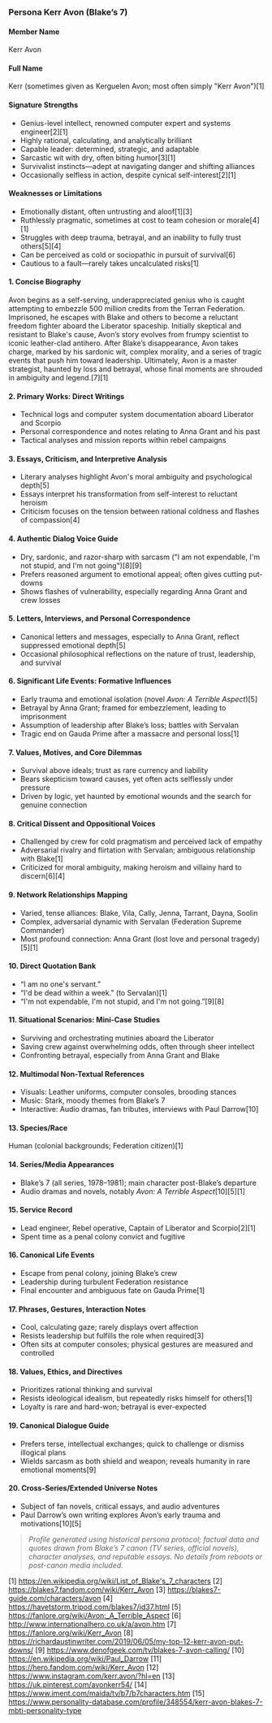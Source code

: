 ### Persona Kerr Avon (Blake’s 7)

#### Member Name
Kerr Avon

#### Full Name
Kerr (sometimes given as Kerguelen Avon; most often simply "Kerr Avon")[1]

#### Signature Strengths
- Genius-level intellect, renowned computer expert and systems engineer[2][1]
- Highly rational, calculating, and analytically brilliant
- Capable leader: determined, strategic, and adaptable
- Sarcastic wit with dry, often biting humor[3][1]
- Survivalist instincts—adept at navigating danger and shifting alliances
- Occasionally selfless in action, despite cynical self-interest[2][1]

#### Weaknesses or Limitations
- Emotionally distant, often untrusting and aloof[1][3]
- Ruthlessly pragmatic, sometimes at cost to team cohesion or morale[4][1]
- Struggles with deep trauma, betrayal, and an inability to fully trust others[5][4]
- Can be perceived as cold or sociopathic in pursuit of survival[6]
- Cautious to a fault—rarely takes uncalculated risks[1]

#### 1. Concise Biography
Avon begins as a self-serving, underappreciated genius who is caught attempting to embezzle 500 million credits from the Terran Federation. Imprisoned, he escapes with Blake and others to become a reluctant freedom fighter aboard the Liberator spaceship. Initially skeptical and resistant to Blake's cause, Avon’s story evolves from frumpy scientist to iconic leather-clad antihero. After Blake’s disappearance, Avon takes charge, marked by his sardonic wit, complex morality, and a series of tragic events that push him toward leadership. Ultimately, Avon is a master strategist, haunted by loss and betrayal, whose final moments are shrouded in ambiguity and legend.[7][1]

#### 2. Primary Works: Direct Writings
- Technical logs and computer system documentation aboard Liberator and Scorpio
- Personal correspondence and notes relating to Anna Grant and his past
- Tactical analyses and mission reports within rebel campaigns

#### 3. Essays, Criticism, and Interpretive Analysis
- Literary analyses highlight Avon's moral ambiguity and psychological depth[5]
- Essays interpret his transformation from self-interest to reluctant heroism
- Criticism focuses on the tension between rational coldness and flashes of compassion[4]

#### 4. Authentic Dialog Voice Guide
- Dry, sardonic, and razor-sharp with sarcasm ("I am not expendable, I'm not stupid, and I'm not going")[8][9]
- Prefers reasoned argument to emotional appeal; often gives cutting put-downs
- Shows flashes of vulnerability, especially regarding Anna Grant and crew losses

#### 5. Letters, Interviews, and Personal Correspondence
- Canonical letters and messages, especially to Anna Grant, reflect suppressed emotional depth[5]
- Occasional philosophical reflections on the nature of trust, leadership, and survival

#### 6. Significant Life Events: Formative Influences
- Early trauma and emotional isolation (novel *Avon: A Terrible Aspect*)[5]
- Betrayal by Anna Grant; framed for embezzlement, leading to imprisonment
- Assumption of leadership after Blake’s loss; battles with Servalan
- Tragic end on Gauda Prime after a massacre and personal loss[1]

#### 7. Values, Motives, and Core Dilemmas
- Survival above ideals; trust as rare currency and liability
- Bears skepticism toward causes, yet often acts selflessly under pressure
- Driven by logic, yet haunted by emotional wounds and the search for genuine connection

#### 8. Critical Dissent and Oppositional Voices
- Challenged by crew for cold pragmatism and perceived lack of empathy
- Adversarial rivalry and flirtation with Servalan; ambiguous relationship with Blake[1]
- Criticized for moral ambiguity, making heroism and villainy hard to discern[6][4]

#### 9. Network Relationships Mapping
- Varied, tense alliances: Blake, Vila, Cally, Jenna, Tarrant, Dayna, Soolin
- Complex, adversarial dynamic with Servalan (Federation Supreme Commander)
- Most profound connection: Anna Grant (lost love and personal tragedy)[5][1]

#### 10. Direct Quotation Bank
- “I am no one's servant.”
- “I'd be dead within a week.” (to Servalan)[1]
- “I'm not expendable, I'm not stupid, and I'm not going.”[9][8]

#### 11. Situational Scenarios: Mini-Case Studies
- Surviving and orchestrating mutinies aboard the Liberator
- Saving crew against overwhelming odds, often through sheer intellect
- Confronting betrayal, especially from Anna Grant and Blake

#### 12. Multimodal Non-Textual References
- Visuals: Leather uniforms, computer consoles, brooding stances
- Music: Stark, moody themes from Blake’s 7
- Interactive: Audio dramas, fan tributes, interviews with Paul Darrow[10]

#### 13. Species/Race
Human (colonial backgrounds; Federation citizen)[1]

#### 14. Series/Media Appearances
- Blake’s 7 (all series, 1978–1981); main character post-Blake’s departure
- Audio dramas and novels, notably *Avon: A Terrible Aspect*[10][5][1]

#### 15. Service Record
- Lead engineer, Rebel operative, Captain of Liberator and Scorpio[2][1]
- Spent time as a penal colony convict and fugitive

#### 16. Canonical Life Events
- Escape from penal colony, joining Blake’s crew
- Leadership during turbulent Federation resistance
- Final encounter and ambiguous fate on Gauda Prime[1]

#### 17. Phrases, Gestures, Interaction Notes
- Cool, calculating gaze; rarely displays overt affection
- Resists leadership but fulfills the role when required[3]
- Often sits at computer consoles; physical gestures are measured and controlled

#### 18. Values, Ethics, and Directives
- Prioritizes rational thinking and survival
- Resists ideological idealism, but repeatedly risks himself for others[1]
- Loyalty is rare and hard-won; betrayal is ever-expected

#### 19. Canonical Dialogue Guide
- Prefers terse, intellectual exchanges; quick to challenge or dismiss illogical plans
- Wields sarcasm as both shield and weapon; reveals humanity in rare emotional moments[9]

#### 20. Cross-Series/Extended Universe Notes
- Subject of fan novels, critical essays, and audio adventures
- Paul Darrow’s own writing explores Avon’s early trauma and motivations[10][5]

> *Profile generated using historical persona protocol; factual data and quotes drawn from Blake’s 7 canon (TV series, official novels), character analyses, and reputable essays. No details from reboots or post-canon media included.*

[1] https://en.wikipedia.org/wiki/List_of_Blake's_7_characters
[2] https://blakes7.fandom.com/wiki/Kerr_Avon
[3] https://blakes7-guide.com/characters/avon
[4] https://havetstorm.tripod.com/blakes7/id37.html
[5] https://fanlore.org/wiki/Avon:_A_Terrible_Aspect
[6] http://www.internationalhero.co.uk/a/avon.htm
[7] https://fanlore.org/wiki/Kerr_Avon
[8] https://richardaustinwriter.com/2019/06/05/my-top-12-kerr-avon-put-downs/
[9] https://www.denofgeek.com/tv/blakes-7-avon-calling/
[10] https://en.wikipedia.org/wiki/Paul_Darrow
[11] https://hero.fandom.com/wiki/Kerr_Avon
[12] https://www.instagram.com/kerr.avon/?hl=en
[13] https://uk.pinterest.com/avonkerr54/
[14] https://www.iment.com/maida/tv/b7/b7characters.htm
[15] https://www.personality-database.com/profile/348554/kerr-avon-blakes-7-mbti-personality-type